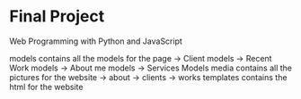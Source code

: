 # Final Project

Web Programming with Python and JavaScript

models contains all the models for the page
    -> Client models
    -> Recent Work models
    -> About me models
    -> Services Models
media contains all the pictures for the website
    -> about 
    -> clients
    -> works
templates contains the html for the website